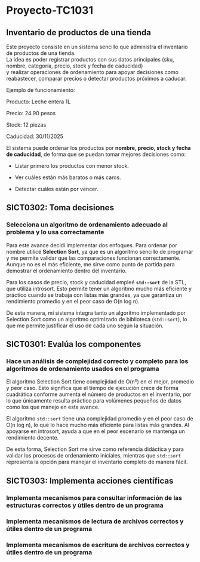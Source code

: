 # Proyecto-TC1031
## Inventario de productos de una tienda

Este proyecto consiste en un sistema sencillo que administra el inventario de productos de una tienda.  
La idea es poder registrar productos con sus datos principales (sku, nombre, categoría, precio, stock y fecha de caducidad)  
y realizar operaciones de ordenamiento para apoyar decisiones como reabastecer, comparar precios o detectar productos próximos a caducar.

Ejemplo de funcionamiento:

 Producto: Leche entera 1L 
 
 Precio: 24.90 pesos  
 
 Stock: 12 piezas  
 
 Caducidad: 30/11/2025  

El sistema puede ordenar los productos por **nombre, precio, stock y fecha de caducidad**, de forma que se puedan tomar mejores decisiones como:  

- Listar primero los productos con menor stock.
  
- Ver cuáles están más baratos o más caros.
  
- Detectar cuáles están por vencer. 

## SICT0302: Toma decisiones

### Selecciona un algoritmo de ordenamiento adecuado al problema y lo usa correctamente

Para este avance decidí implementar dos enfoques. Para ordenar por nombre utilicé **Selection Sort**, ya que es un algoritmo sencillo de programar y me permite validar que las comparaciones funcionan correctamente. Aunque no es el más eficiente, me sirve como punto de partida para demostrar el ordenamiento dentro del inventario.  

Para los casos de precio, stock y caducidad empleé **`std::sort`** de la STL, que utiliza introsort. Esto permite tener un algoritmo mucho más eficiente y práctico cuando se trabaja con listas más grandes, ya que garantiza un rendimiento promedio y en el peor caso de O(n log n).  

De esta manera, mi sistema integra tanto un algoritmo implementado por Selection Sort como un algoritmo optimizado de biblioteca (`std::sort`), lo que me permite justificar el uso de cada uno según la situación.  

## SICT0301: Evalúa los componentes

### Hace un análisis de complejidad correcto y completo para los algoritmos de ordenamiento usados en el programa

El algoritmo Selection Sort tiene complejidad de O(n²) en el mejor, promedio y peor caso. Esto significa que el tiempo de ejecución crece de forma cuadrática conforme aumenta el número de productos en el inventario, por lo que únicamente resulta práctico para volúmenes pequeños de datos como los que manejo en este avance.  

El algoritmo `std::sort` tiene una complejidad promedio y en el peor caso de O(n log n), lo que lo hace mucho más eficiente para listas más grandes. Al apoyarse en introsort, ayuda a que en el peor escenario se mantenga un rendimiento decente.  

De esta forma, Selection Sort me sirve como referencia didáctica y para validar los procesos de ordenamiento iniciales, mientras que `std::sort` representa la opción para manejar el inventario completo de manera fácil. 


## SICT0303: Implementa acciones científicas

### Implementa mecanismos para consultar información de las estructuras correctos y útiles dentro de un programa


### Implementa mecanismos de lectura de archivos correctos y útiles dentro de un programa


### Implementa mecanismos de escritura de archivos correctos y útiles dentro de un programa
